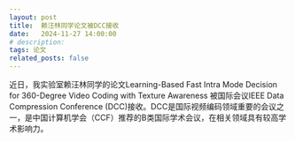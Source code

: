 ```yaml
---
layout: post
title:  赖汪林同学论文被DCC接收
date:   2024-11-27 14:00:00
# description:
tags: 论文
related_posts: false
---
```


近日，我实验室赖汪林同学的论文Learning-Based Fast Intra Mode Decision for 360-Degree Video Coding with Texture Awareness 被国际会议IEEE Data Compression Conference (DCC)接收。DCC是国际视频编码领域重要的会议之一，是中国计算机学会（CCF）推荐的B类国际学术会议，在相关领域具有较高学术影响力。